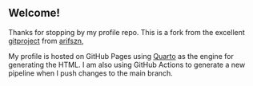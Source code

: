 ## Welcome!
Thanks for stopping by my profile repo. 
This is a fork from the excellent [gitproject](https://github.com/arifszn/gitprofile) from [arifszn](https://github.com/arifszn),

My profile is hosted on GitHub Pages using [Quarto](https://quarto.org/) as the engine for generating the HTML.
I am also using GitHub Actions to generate a new pipeline when I push changes to the main branch.
